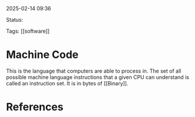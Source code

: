 2025-02-14 09:36 

Status:

Tags: [[software]] 

# Machine Code

This is the language that computers are able to process in. The set of all possible machine language instructions that a given CPU can understand is called an instruction set. It is in bytes of [[Binary]].  
# References


